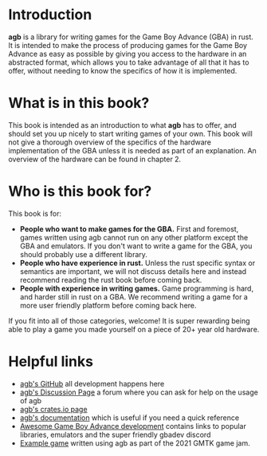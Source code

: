 # Introduction

**agb** is a library for writing games for the Game Boy Advance (GBA) in rust.
It is intended to make the process of producing games for the Game Boy Advance as easy as possible by giving you access to the hardware in an abstracted format, which allows you to take advantage of all that it has to offer, without needing to know the specifics of how it is implemented.

# What is in this book?

This book is intended as an introduction to what **agb** has to offer, and should set you up nicely to start writing games of your own.
This book will not give a thorough overview of the specifics of the hardware implementation of the GBA unless it is needed as part of an explanation.
An overview of the hardware can be found in chapter 2.

# Who is this book for?

This book is for:
* **People who want to make games for the GBA.** First and foremost, games written using agb cannot run on any other platform except the GBA and emulators. If you don't want to write a game for the GBA, you should probably use a different library.
* **People who have experience in rust.** Unless the rust specific syntax or semantics are important, we will not discuss details here and instead recommend reading the rust book before coming back.
* **People with experience in writing games.** Game programming is hard, and harder still in rust on a GBA. We recommend writing a game for a more user friendly platform before coming back here.

If you fit into all of those categories, welcome!
It is super rewarding being able to play a game you made yourself on a piece of 20+ year old hardware.

# Helpful links

* [agb's GitHub](https://github.com/agbrs/agb) all development happens here
* [agb's Discussion Page](https://github.com/agbrs/agb/discussions) a forum where you can ask for help on the usage of agb
* [agb's crates.io page](https://crates.io/crates/agb)
* [agb's documentation](https://docs.rs/agb) which is useful if you need a quick reference
* [Awesome Game Boy Advance development](https://github.com/gbdev/awesome-gbadev) contains links to popular libraries, emulators and the super friendly gbadev discord
* [Example game](https://lostimmortal.itch.io/the-hat-chooses-the-wizard) written using agb as part of the 2021 GMTK game jam.